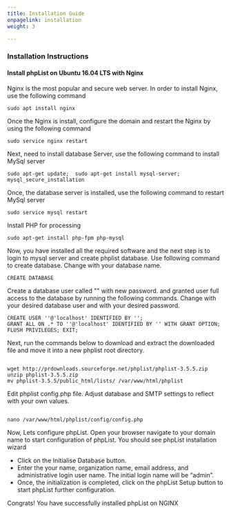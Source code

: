 ```yaml
---
title: Installation Guide
onpagelink: installation
weight: 3

---
```


### **Installation Instructions**

#### **Install phpList on Ubuntu 16.04 LTS with Nginx**

Nginx is the most popular and secure web server. In order to install Nginx, use the following command

 ```
 sudo apt install nginx 
```

Once the Nginx is install, configure the domain and restart the Nginx by using the following command

 ```
 sudo service nginx restart 
```

Next, need to install database Server, use the following command to install MySql server

 ```
 sudo apt-get update;  sudo apt-get install mysql-server; mysql_secure_installation 
```

Once, the database server is installed, use the following command to restart MySql server

 ```
 sudo service mysql restart 
```

Install PHP for processing

 ```
 sudo apt-get install php-fpm php-mysql
```

Now, you have installed all the required software and the next step is to login to mysql server and create phplist database. Use following command to create database. Change with your database name.

 ```
 CREATE DATABASE  
```

Create a database user called "" with new password. and granted user full access to the database by running the following commands. Change with your desired database user and with your desired password.

 ```
 CREATE USER ''@'localhost' IDENTIFIED BY ''; 
 GRANT ALL ON .* TO ''@'localhost' IDENTIFIED BY '' WITH GRANT OPTION;
 FLUSH PRIVILEGES; EXIT;
```

Next, run the commands below to download and extract the downloaded file and move it into a new phplist root directory.

 ```
 
 wget http://prdownloads.sourceforge.net/phplist/phplist-3.5.5.zip 
 unzip phplist-3.5.5.zip
 mv phplist-3.5.5/public_html/lists/ /var/www/html/phplist

```

Edit phplist config.php file. Adjust database and SMTP settings to reflect with your own values.

 ```
 
nano /var/www/html/phplist/config/config.php

```

Now, Lets configure phpList. Open your browser navigate to your domain name to start configuration of phpList. You should see phpList installation wizard

- Click on the Initialise Database button.
- Enter the your name, organization name, email address, and administrative login user name. The initial login name will be “admin”.
- Once, the initialization is completed, click on the phpList Setup button to start phpList further configuration.
 
Congrats! You have successfully installed phpList on NGINX
